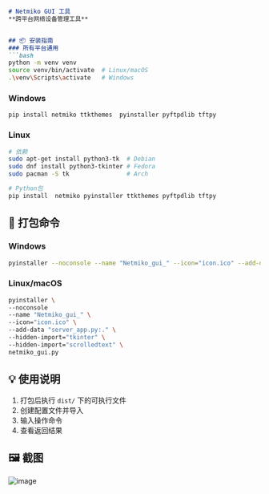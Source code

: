 ```markdown
# Netmiko GUI 工具  
**跨平台网络设备管理工具**  


## 📦 安装指南
### 所有平台通用
```bash
python -m venv venv
source venv/bin/activate  # Linux/macOS
.\venv\Scripts\activate   # Windows
```

### Windows
```batch
pip install netmiko ttkthemes  pyinstaller pyftpdlib tftpy
```

### Linux
```bash
# 依赖
sudo apt-get install python3-tk  # Debian
sudo dnf install python3-tkinter # Fedora
sudo pacman -S tk                # Arch

# Python包
pip install  netmiko pyinstaller ttkthemes pyftpdlib tftpy
```

## 🚀 打包命令
### Windows
```bash
pyinstaller --noconsole --name "Netmiko_gui_" --icon="icon.ico" --add-data "server_app.py:." netmiko_gui.py
```
### Linux/macOS
```bash
pyinstaller \
--noconsole
--name "Netmiko_gui_" \
--icon="icon.ico" \
--add-data "server_app.py:." \
--hidden-import="tkinter" \
--hidden-import="scrolledtext" \
netmiko_gui.py
```

## 💡 使用说明
1. 打包后执行 `dist/` 下的可执行文件
2. 创建配置文件并导入
3. 输入操作命令
4. 查看返回结果

## 🖼️ 截图
![image](https://github.com/user-attachments/assets/7e3386a1-ab7f-4168-8dd1-028407c5a32a)



